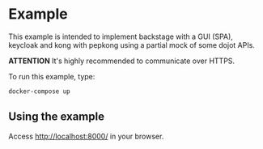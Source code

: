 # Example

This example is intended to implement backstage with a GUI (SPA), keycloak and kong with pepkong using a partial mock of some dojot APIs.

__ATTENTION__ It's highly recommended to communicate over HTTPS.

To run this example, type:

```sh
docker-compose up
```

## Using the example

Access [http://localhost:8000/](http://localhost:8000/) in your browser.
